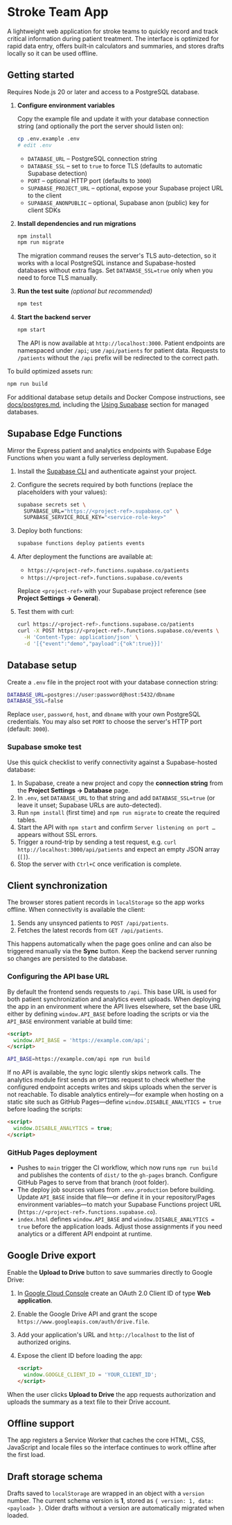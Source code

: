 # Stroke Team App

A lightweight web application for stroke teams to quickly record and
track critical information during patient treatment. The interface is
optimized for rapid data entry, offers built‑in calculators and summaries,
and stores drafts locally so it can be used offline.

## Getting started

Requires Node.js 20 or later and access to a PostgreSQL database.

1. **Configure environment variables**

   Copy the example file and update it with your database connection string (and optionally the port the server should listen on):

   ```sh
   cp .env.example .env
   # edit .env
   ```

   - `DATABASE_URL` – PostgreSQL connection string
   - `DATABASE_SSL` – set to `true` to force TLS (defaults to automatic Supabase detection)
   - `PORT` – optional HTTP port (defaults to `3000`)
   - `SUPABASE_PROJECT_URL` – optional, expose your Supabase project URL to the client
   - `SUPABASE_ANONPUBLIC` – optional, Supabase anon (public) key for client SDKs

2. **Install dependencies and run migrations**

   ```sh
   npm install
   npm run migrate
   ```

   The migration command reuses the server's TLS auto-detection, so it works
   with a local PostgreSQL instance and Supabase-hosted databases without extra
   flags. Set `DATABASE_SSL=true` only when you need to force TLS manually.

3. **Run the test suite** _(optional but recommended)_

   ```sh
   npm test
   ```

4. **Start the backend server**

   ```sh
   npm start
   ```

   The API is now available at `http://localhost:3000`.
   Patient endpoints are namespaced under `/api`; use `/api/patients` for
   patient data. Requests to `/patients` without the `/api` prefix will be
   redirected to the correct path.

To build optimized assets run:

```sh
npm run build
```

For additional database setup details and Docker Compose instructions, see [docs/postgres.md](docs/postgres.md), including the [Using Supabase](docs/postgres.md#using-supabase) section for managed databases.

## Supabase Edge Functions

Mirror the Express patient and analytics endpoints with Supabase Edge Functions when you want a fully serverless deployment.

1. Install the [Supabase CLI](https://supabase.com/docs/guides/cli) and authenticate against your project.
2. Configure the secrets required by both functions (replace the placeholders with your values):

   ```sh
   supabase secrets set \
     SUPABASE_URL="https://<project-ref>.supabase.co" \
     SUPABASE_SERVICE_ROLE_KEY="<service-role-key>"
   ```

3. Deploy both functions:

   ```sh
   supabase functions deploy patients events
   ```

4. After deployment the functions are available at:

   - `https://<project-ref>.functions.supabase.co/patients`
   - `https://<project-ref>.functions.supabase.co/events`

   Replace `<project-ref>` with your Supabase project reference (see **Project Settings → General**).

5. Test them with curl:

   ```sh
   curl https://<project-ref>.functions.supabase.co/patients
   curl -X POST https://<project-ref>.functions.supabase.co/events \
     -H 'Content-Type: application/json' \
     -d '[{"event":"demo","payload":{"ok":true}}]'
   ```

## Database setup

Create a `.env` file in the project root with your database connection string:

```sh
DATABASE_URL=postgres://user:password@host:5432/dbname
DATABASE_SSL=false
```

Replace `user`, `password`, `host`, and `dbname` with your own PostgreSQL credentials.
You may also set `PORT` to choose the server's HTTP port (default: `3000`).

### Supabase smoke test

Use this quick checklist to verify connectivity against a Supabase-hosted database:

1. In Supabase, create a new project and copy the **connection string** from the **Project Settings → Database** page.
2. In `.env`, set `DATABASE_URL` to that string and add `DATABASE_SSL=true` (or leave it unset; Supabase URLs are auto-detected).
3. Run `npm install` (first time) and `npm run migrate` to create the required tables.
4. Start the API with `npm start` and confirm `Server listening on port …` appears without SSL errors.
5. Trigger a round-trip by sending a test request, e.g. `curl http://localhost:3000/api/patients` and expect an empty JSON array (`[]`).
6. Stop the server with `Ctrl+C` once verification is complete.

## Client synchronization

The browser stores patient records in `localStorage` so the app works offline.
When connectivity is available the client:

1. Sends any unsynced patients to `POST /api/patients`.
2. Fetches the latest records from `GET /api/patients`.

This happens automatically when the page goes online and can also be triggered
manually via the **Sync** button. Keep the backend server running so changes
are persisted to the database.

### Configuring the API base URL

By default the frontend sends requests to `/api`. This base URL is used for
both patient synchronization and analytics event uploads. When deploying the
app in an environment where the API lives elsewhere, set the base URL either by
defining `window.API_BASE` before loading the scripts or via the `API_BASE`
environment variable at build time:

```html
<script>
  window.API_BASE = 'https://example.com/api';
</script>
```

```sh
API_BASE=https://example.com/api npm run build
```

If no API is available, the sync logic silently skips network calls. The
analytics module first sends an `OPTIONS` request to check whether the
configured endpoint accepts writes and skips uploads when the server is not
reachable. To disable analytics entirely—for example when hosting on a static
site such as GitHub Pages—define `window.DISABLE_ANALYTICS = true` before
loading the scripts:

```html
<script>
  window.DISABLE_ANALYTICS = true;
</script>
```

### GitHub Pages deployment

- Pushes to `main` trigger the CI workflow, which now runs `npm run build` and
  publishes the contents of `dist/` to the `gh-pages` branch. Configure GitHub
  Pages to serve from that branch (root folder).
- The deploy job sources values from `.env.production` before building. Update
  `API_BASE` inside that file—or define it in your repository/Pages environment
  variables—to match your Supabase Functions project URL
  (`https://<project-ref>.functions.supabase.co`).
- `index.html` defines `window.API_BASE` and `window.DISABLE_ANALYTICS = true`
  before the application loads. Adjust those assignments if you need analytics
  or a different API endpoint at runtime.

## Google Drive export

Enable the **Upload to Drive** button to save summaries directly to Google Drive:

1. In [Google Cloud Console](https://console.cloud.google.com/) create an OAuth 2.0
   Client ID of type **Web application**.
2. Enable the Google Drive API and grant the scope
   `https://www.googleapis.com/auth/drive.file`.
3. Add your application's URL and `http://localhost` to the list of authorized
   origins.
4. Expose the client ID before loading the app:

   ```html
   <script>
     window.GOOGLE_CLIENT_ID = 'YOUR_CLIENT_ID';
   </script>
   ```

When the user clicks **Upload to Drive** the app requests authorization and
uploads the summary as a text file to their Drive account.

## Offline support

The app registers a Service Worker that caches the core HTML, CSS, JavaScript
and locale files so the interface continues to work offline after the first
load.

## Draft storage schema

Drafts saved to `localStorage` are wrapped in an object with a `version`
number. The current schema version is **1**, stored as
`{ version: 1, data: <payload> }`. Older drafts without a version are
automatically migrated when loaded.
